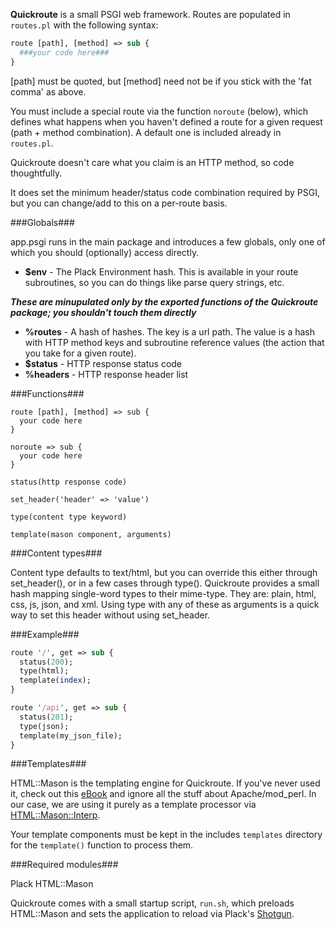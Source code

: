 **Quickroute** is a small PSGI web framework. Routes are populated in ```routes.pl``` with the following syntax:

```perl
route [path], [method] => sub {
  ###your code here###
}
```

[path] must be quoted, but [method] need not be if you stick with the 'fat comma' as above.

You must include a special route via the function ```noroute``` (below), which defines what happens when you haven't defined a route for a given request (path + method combination). A default one is included already in ```routes.pl```.

Quickroute doesn't care what you claim is an HTTP method, so code thoughtfully. 

It does set the minimum header/status code combination required by PSGI, but you can change/add to this on a per-route basis.

###Globals###

app.psgi runs in the main package and introduces a few globals, only one of which you should (optionally) access directly.

- **$env** - The Plack Environment hash. This is available in your route subroutines, so you can do things like parse query strings, etc.

***These are minupulated only by the exported functions of the Quickroute package; you shouldn't touch them directly***

- **%routes**  - A hash of hashes. The key is a url path. The value is a hash with HTTP method keys and subroutine reference values (the action that you take for a given route).
- **$status**  - HTTP response status code
- **%headers** - HTTP response header list

###Functions###

```
route [path], [method] => sub {
  your code here
}

noroute => sub {
  your code here
}

status(http response code)

set_header('header' => 'value')

type(content type keyword)

template(mason component, arguments)
```
 

###Content types###

Content type defaults to text/html, but you can override this either through set_header(), or in a few cases through type(). Quickroute provides a small hash mapping single-word types to their mime-type. They are: plain, html, css, js, json, and xml. Using type with any of these as arguments is a quick way to set this header without using set_header.

###Example###

```perl
route '/', get => sub {
  status(200);
  type(html);
  template(index);
}

route '/api', get => sub {
  status(201);
  type(json);
  template(my_json_file);
}
```

###Templates###

HTML::Mason is the templating engine for Quickroute. If you've never used it, check out this [eBook](https://masonbook.houseabsolute.com/book/) and ignore all the stuff about Apache/mod_perl. In our case, we are using it purely as a template processor via [HTML::Mason::Interp](https://metacpan.org/pod/HTML::Mason::Interp).

Your template components must be kept in the includes ```templates``` directory for the ```template()``` function to process them.

###Required modules###

Plack
HTML::Mason

Quickroute comes with a small startup script, ```run.sh```, which preloads HTML::Mason and sets the application to reload via Plack's [Shotgun](https://metacpan.org/pod/Plack::Loader::Shotgun).
